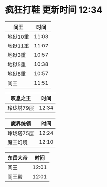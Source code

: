 # 疯狂打鞋 更新时间 12:34

| 间王   | 时间    |
|--------|-------|
| 地狱10重 | 11:03 |
| 地狱11重 | 11:07 |
| 地狱3重 | 10:57 |
| 地狱5重 | 10:38 |
| 地狱8重 | 10:57 |
| 阎王 | 11:51 |

| 叹息之王   | 时间    |
|--------|-------|
| 玲珑塔79层 | 12:34 |

| 魔界统领   | 时间    |
|--------|-------|
| 玲珑塔75层 | 12:24 |
| 魔王幻境 | 12:10 |

| 东岳大帝   | 时间    |
|--------|-------|
| 阎王 | 12:01 |
| 阎王殿 | 12:01 |